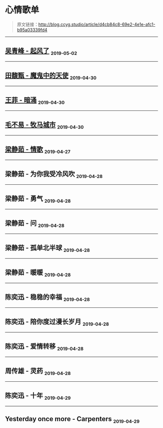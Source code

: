 # 心情歌单

[annotation]: <id> (d4cb84c8-69e2-4e1e-afc1-b95a03339fd4)
[annotation]: <status> (public)
[annotation]: <create_time> (2019-04-27 17:03:34)
[annotation]: <category> (心情随笔)
[annotation]: <comments> (true)

> 原文链接：<http://blog.ccyg.studio/article/d4cb84c8-69e2-4e1e-afc1-b95a03339fd4>

---


## [吴青峰 - 起风了](https://music.163.com/#/song?id=1338695683) <sub><small>2019-05-02</small></sub>

<div class='ui jplayer audio' data-url='https://link.hhtjim.com/163/1338695683.mp3' format='mp3'></div>

---

## [田馥甄 - 魔鬼中的天使](https://www.xiami.com/song/mQ91fG82554) <sub><small>2019-04-30</small></sub>

<div class='ui jplayer audio' data-url='https://link.hhtjim.com/xiami/1770409076.mp3' format='mp3'></div>


---
## [王菲 - 暗涌](http://www.kuwo.cn/yinyue/109315/) <sub><small>2019-04-30</small></sub>

<div class='ui jplayer audio' data-url='https://link.hhtjim.com/kw/109315.mp3' format='mp3'></div>

---
## [毛不易 - 牧马城市](http://www.kuwo.cn/yinyue/40900353/) <sub><small>2019-04-30</small></sub>

<div class='ui jplayer audio' data-url='https://link.hhtjim.com/kw/40900353.mp3' format='mp3'></div>

---
## [梁静茹 - 情歌](http://www.kuwo.cn/yinyue/1027785/) <sub><small>2019-04-27</small></sub>

<div class='ui jplayer audio' data-url="https://link.hhtjim.com/kw/1027785.mp3" format='mp3'></div>


---
## 梁静茹 - 为你我受冷风吹 <sub><small>2019-04-28</small></sub>

<div class='ui jplayer audio' data-url='https://link.hhtjim.com/kw/989127.mp3' format='mp3'></div>

---
## 梁静茹 - 勇气 <sub><small>2019-04-28</small></sub>

<div class='ui jplayer audio' data-url='http://other.web.ra01.sycdn.kuwo.cn/resource/n3/128/99/62/533347851.mp3' format='mp3'></div>


---
## 梁静茹 - 问 <sub><small>2019-04-28</small></sub>

<div class='ui jplayer audio' data-url='http://other.web.rb01.sycdn.kuwo.cn/resource/n3/95/99/3447697584.mp3' format='mp3'></div>


---
## 梁静茹 - 孤单北半球 <sub><small>2019-04-28</small></sub>

<div class='ui jplayer audio' data-url='http://other.web.ra01.sycdn.kuwo.cn/resource/n1/128/62/41/1429508030.mp3' format='mp3'></div>



---
## 梁静茹 - 暖暖 <sub><small>2019-04-28</small></sub>

<div class='ui jplayer audio' data-url='http://other.web.ra01.sycdn.kuwo.cn/resource/n1/2011/06/10/886465198.mp3' format='mp3'></div>



---
## 陈奕迅 - 稳稳的幸福 <sub><small>2019-04-28</small></sub>

<div class='ui jplayer audio' data-url='http://other.web.ri01.sycdn.kuwo.cn/resource/n1/40/35/8049814.mp3' format='mp3'></div>


---

## 陈奕迅 - 陪你度过漫长岁月 <sub><small>2019-04-28</small></sub>

<div class='ui jplayer audio' data-url='http://other.web.rg01.sycdn.kuwo.cn/resource/n3/86/9/9052719.mp3' format='mp3'></div>


---
## 陈奕迅 - 爱情转移 <sub><small>2019-04-28</small></sub>

<div class='ui jplayer audio' data-url='http://other.web.rh01.sycdn.kuwo.cn/resource/n3/56/47/4242341778.mp3' format='mp3'></div>

---
## 周传雄 - 灵药 <sub><small>2019-04-28</small></sub>

<div class='ui jplayer audio' data-url='http://other.web.ra01.sycdn.kuwo.cn/resource/n1/128/39/54/441770553.mp3' format='mp3'></div>


---
## 陈奕迅 - 十年 <sub><small>2019-04-29</small></sub>

<div class='ui jplayer audio' data-url='http://other.web.ra01.sycdn.kuwo.cn/resource/n2/128/16/91/3161183637.mp3' format='mp3'></div>

---

## Yesterday once more - Carpenters <sub><small>2019-04-29</small></sub>

<div class='ui jplayer audio' data-url='http://other.web.ri01.sycdn.kuwo.cn/resource/n1/29/75/189628679.mp3' format='mp3'></div>

